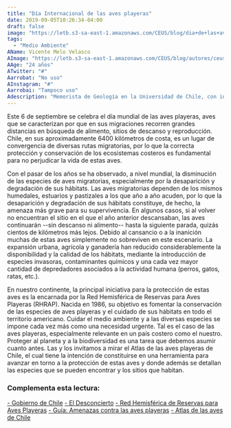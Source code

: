 ```yaml
---
title: "Día Internacional de las aves playeras"
date: 2019-09-05T10:26:34-04:00
draft: false
image: "https://letb.s3-sa-east-1.amazonaws.com/CEUS/blog/dia+de+las+aves.jpg"
tags:
  - "Medio Ambiente"
AName: Vicente Melo Velasco
AImage: "https://letb.s3-sa-east-1.amazonaws.com/CEUS/blog/autores/ceus_VMelo.jpg"
AAge: "24 años"
ATwitter: "#" 
Aarrobat: "No uso" 
AInstagram: "#"
Aarrobai: "Tampoco uso"
Adescription: "Memorista de Geología en la Universidad de Chile, con intereses en Geomorfología Glaciar, Glaciología y Geología Ambiental principalmente. Actualmente estudiando un depósito de avalancha de roca en el río Yeso. Actualmente integrante del equipo de contenido de la ONG CEUS CHILE."
---
```

Este 6 de septiembre se celebra el día mundial de las aves playeras, aves que se caracterizan por que en sus migraciones recorren grandes distancias en búsqueda de alimento, sitios de descanso y reproducción. Chile, en sus aproximadamente 6400 kilómetros de costa, es un lugar de convergencia de diversas rutas migratorias, por lo que la correcta protección y conservación de los ecosistemas costeros es fundamental para no perjudicar la vida de estas aves.

Con el pasar de los años se ha observado, a nivel mundial, la disminución de las especies de aves migratorias, especialmente por la desaparición y degradación de sus hábitats. Las aves migratorias dependen de los mismos humedales, estuarios y pastizales a los que año a año acuden, por lo que la desaparición y degradación de sus hábitats constituye, de hecho, la amenaza más grave para su supervivencia. En algunos casos, si al volver no encuentran el sitio en el que el año anterior descansaban, las aves continuarán --sin descanso ni alimento-- hasta la siguiente parada, quizás cientos de kilómetros más lejos. Debido al cansancio o a la inanición muchas de estas aves simplemente no sobreviven en este escenario. La expansión urbana, agrícola y ganadería han reducido considerablemente la disponibilidad y la calidad de los hábitats, mediante la introducción de especies invasoras, contaminantes químicos y una cada vez mayor cantidad de depredadores asociados a la actividad humana (perros, gatos, ratas, etc.). 

En nuestro continente, la principal iniciativa para la protección de estas aves es la encarnada por la Red Hemisférica de Reservas para Aves Playeras (RHRAP). Nacida en 1986, su objetivo es fomentar la conservación de las especies de aves playeras y el cuidado de sus hábitats en todo el territorio americano.
Cuidar el medio ambiente y a las diversas especies se impone cada vez más como una necesidad urgente. Tal es el caso de las aves playeras, especialmente relevante en un país costero como el nuestro. Proteger al planeta y a la biodiversidad es una tarea que debemos asumir cuanto antes.
Las y los invitamos a mirar el Atlas de las aves playeras de Chile, el cual tiene la intención de constituirse en una herramienta para avanzar en torno a la protección de estas aves y donde además se detallan las especies que se pueden encontrar y los sitios que habitan.

<div class="notas-al-pie">
<h3 class="title-notas-al-pie">Complementa esta lectura:</h3>
  <div class="links-wrapp">
  <a href="https://www.gob.cl/nuestro-pais/ " target="_blank" class="link-to-font">- Gobierno de Chile</a>
  <a href="https://www.eldesconcierto.cl/2018/09/06/dia-mundial-de-las-aves-playeras-a-no-descuidar/" target="_blank" class="link-to-font">- El Desconcierto</a>
  <a href="https://whsrn.org/es/acerca-de-whsrn/historia/" target="_blank" class="link-to-font"- >- Red Hemisférica de Reservas para Aves Playeras</a>
  <a href="http://www.nashorebirds.org/wp-content/themes/ambi-theme/documents/curriculos/shorebird-sister-schools-guide-for-educators-2-ES.pdf " target="_blank" class="link-to-font">- Guía: Amenazas contra las aves playeras</a>
  <a href="http://www.redobservadores.cl/wp-content/uploads/2018/05/Atlas-de-las-aves-playeras-de-Chile.pdf " target="_blank" class="link-to-font">- Atlas de las aves de Chile</a>
  </div>
</div>
